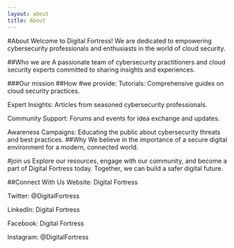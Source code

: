 ```yaml
---
layout: about
title: About
---
```


 #About
Welcome to Digital Fortress! We are dedicated to empowering cybersecurity professionals and enthusiasts in the world of cloud security.

##Who we are
A passionate team of cybersecurity practitioners and cloud security experts committed to sharing insights and experiences.

###Our mission
##How
#we provide:
Tutorials: Comprehensive guides on cloud security practices.

Expert Insights: Articles from seasoned cybersecurity professionals.

Community Support: Forums and events for idea exchange and updates.

Awareness Campaigns: Educating the public about cybersecurity threats and best practices.
##Why
We believe in the importance of a secure digital environment for a modern, connected world.

#join us
Explore our resources, engage with our community, and become a part of Digital Fortress today. Together, we can build a safer digital future.

##Connect With Us
Website: Digital Fortress

Twitter: @DigitalFortress

LinkedIn: Digital Fortress

Facebook: Digital Fortress

Instagram: @DigitalFortress


